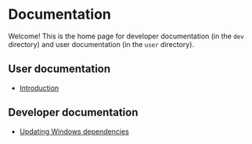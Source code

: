 # Documentation

Welcome! This is the home page for developer documentation (in the `dev` directory) and user documentation (in the `user` directory).


## User documentation

-   [Introduction](user/intro.md)


## Developer documentation

-   [Updating Windows dependencies](dev/updating_win_deps.md)

